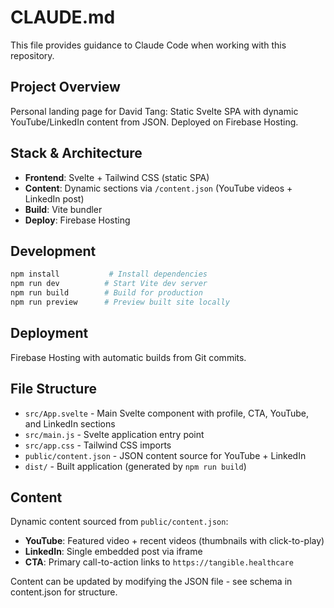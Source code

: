 # CLAUDE.md

This file provides guidance to Claude Code when working with this repository.

## Project Overview

Personal landing page for David Tang: Static Svelte SPA with dynamic YouTube/LinkedIn content from JSON. Deployed on Firebase Hosting.

## Stack & Architecture

- **Frontend**: Svelte + Tailwind CSS (static SPA)
- **Content**: Dynamic sections via `/content.json` (YouTube videos + LinkedIn post)
- **Build**: Vite bundler
- **Deploy**: Firebase Hosting

## Development

```bash
npm install           # Install dependencies
npm run dev          # Start Vite dev server
npm run build        # Build for production
npm run preview      # Preview built site locally
```

## Deployment

Firebase Hosting with automatic builds from Git commits.

## File Structure

- `src/App.svelte` - Main Svelte component with profile, CTA, YouTube, and LinkedIn sections
- `src/main.js` - Svelte application entry point
- `src/app.css` - Tailwind CSS imports
- `public/content.json` - JSON content source for YouTube + LinkedIn
- `dist/` - Built application (generated by `npm run build`)

## Content

Dynamic content sourced from `public/content.json`:
- **YouTube**: Featured video + recent videos (thumbnails with click-to-play)
- **LinkedIn**: Single embedded post via iframe
- **CTA**: Primary call-to-action links to `https://tangible.healthcare`

Content can be updated by modifying the JSON file - see schema in content.json for structure.